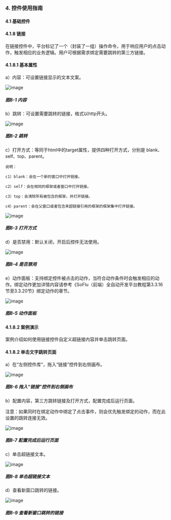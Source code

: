 ### 4. 控件使用指南

#### 4.1 基础控件

#### 4.1.8 链接

在链接控件中，平台标记了一个（封装了一组）操作命令，用于响应用户的点击动作，触发相应的业务逻辑。用户可根据需求绑定需要跳转的第三方链接。

#### 4.1.8.1 基本属性

a）内容：可设置链接显示的文本文案。

![image](https://user-images.githubusercontent.com/79617492/218947237-fda314fd-45b4-4963-9d81-18d152d4e8dc.png)

##### 图8-1 内容

b）跳转：可设置需要跳转的链接，格式以http开头。

![image](https://user-images.githubusercontent.com/79617492/218947255-7ce5f791-6183-4720-ab98-df2e93873e9a.png)

##### 图8-2 跳转

c）打开方式：等同于html中的target属性，提供四种打开方式，分别是 blank、self、top、parent。


```
说明：

c1）blank：会在一个新的窗口中打开链接。

c2）self：会在相同的框架或者窗口中打开链接。

c3）top：会清除所有被包含的框架，并打开链接。

c4）parent：会在父窗口或者包含来超链接引用的框架的框架集中打开链接。
```

![image](https://user-images.githubusercontent.com/79617492/218947298-82773e35-9526-47f1-b591-3db8e5881276.png)

##### 图8-3 打开方式

d）是否禁用：默认关闭，开启后控件无法使用。

![image](https://user-images.githubusercontent.com/79617492/218947314-04ed81e1-3179-4310-8574-b199579bfad6.png)

##### 图8-4 是否禁用

e）动作面板：支持绑定控件被点击的动作，当符合动作条件时会触发相应的动作。绑定动作更加详情内容请参考《SoFlu（前端）全自动开发平台教程第3.3.16节至3.3.20节》绑定动作的章节。

![image](https://user-images.githubusercontent.com/79617492/218947339-354f5ae6-5d49-477a-8a67-2622f43f6e90.png)

##### 图8-5 动作面板

#### 4.1.8.2 案例演示

案例介绍如何使用链接控件自定义超链接内容并单击跳转页面。

#### 4.1.8.2 单击文字跳转页面

a）在“左侧控件库”，拖入“链接”控件到右侧画布。

![image](https://user-images.githubusercontent.com/79617492/218947372-7be833c9-58ad-4f54-b65d-a24918748b4b.png)

##### 图8-6 拖入“链接”控件到右侧画布

b）配置内容，第三方跳转链接及打开方式，配置完成后运行页面。

注意：如果同时在绑定动作中绑定了点击事件，则会优先触发绑定的动作，而在此设置的跳转连接无效。

![image](https://user-images.githubusercontent.com/79617492/218947389-051d2354-9653-42df-90cd-2dd68c11cc21.png)

##### 图8-7 配置完成后运行页面

c）单击超链接文本。

![image](https://user-images.githubusercontent.com/79617492/218947418-67f2ddaf-95b0-4c51-961c-fe2d8bc59512.png)

##### 图8-8 单击超链接文本

d）查看新窗口跳转的链接。

![image](https://user-images.githubusercontent.com/79617492/218947432-79b2eebe-c157-4818-8da3-3c8d24a803b0.png)

##### 图8-9 查看新窗口跳转的链接
